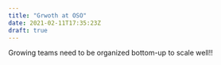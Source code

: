 ```yaml
---
title: "Grwoth at OSO"
date: 2021-02-11T17:35:23Z
draft: true
---
```

Growing teams need to be organized bottom-up to scale well!! 
